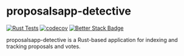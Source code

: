 # proposalsapp-detective

[![Rust Tests](https://github.com/proposals-app/proposalsapp/actions/workflows/rust-tests.yaml/badge.svg)](https://github.com/proposals-app/proposalsapp/actions/workflows/rust-tests.yaml)
[![codecov](https://codecov.io/github/proposals-app/proposalsapp/graph/badge.svg?token=ZB10XV82UJ)](https://codecov.io/github/proposals-app/proposalsapp)
[![Better Stack Badge](https://uptime.betterstack.com/status-badges/v2/monitor/1lutc.svg)](https://uptime.betterstack.com/?utm_source=status_badge)

proposalsapp-detective is a Rust-based application for indexing and tracking proposals and votes.
